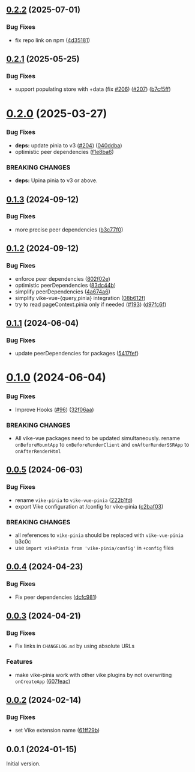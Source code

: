 ## [0.2.2](https://github.com/vikejs/vike-vue/compare/vike-vue-pinia@0.2.1...vike-vue-pinia@0.2.2) (2025-07-01)


### Bug Fixes

* fix repo link on npm ([4d35181](https://github.com/vikejs/vike-vue/commit/4d35181e61b22dbc6cae5e1a97abc20bfefbc5e4))



## [0.2.1](https://github.com/vikejs/vike-vue/compare/vike-vue-pinia@0.2.0...vike-vue-pinia@0.2.1) (2025-05-25)


### Bug Fixes

* support populating store with +data (fix [#206](https://github.com/vikejs/vike-vue/issues/206)) ([#207](https://github.com/vikejs/vike-vue/issues/207)) ([b7cf5ff](https://github.com/vikejs/vike-vue/commit/b7cf5ff7b68f373e31ade80e53c9b8eb9bb03eee))



# [0.2.0](https://github.com/vikejs/vike-vue/compare/vike-vue-pinia@0.1.3...vike-vue-pinia@0.2.0) (2025-03-27)


### Bug Fixes

* **deps:** update pinia to v3 ([#204](https://github.com/vikejs/vike-vue/issues/204)) ([040ddba](https://github.com/vikejs/vike-vue/commit/040ddba61a1bbe6c05760cfc8ea608715d19c3ef))
* optimistic peer dependencies ([f1e8ba6](https://github.com/vikejs/vike-vue/commit/f1e8ba69d732d5786dbda8ce5a0d37562f75f998))


### BREAKING CHANGES

* **deps:** Upina pinia to v3 or above.


## [0.1.3](https://github.com/vikejs/vike-vue/compare/vike-vue-pinia@0.1.2...vike-vue-pinia@0.1.3) (2024-09-12)


### Bug Fixes

* more precise peer dependencies ([b3c77f0](https://github.com/vikejs/vike-vue/commit/b3c77f0eee7cec39f52b125e40d98a9dd7d8a7e4))



## [0.1.2](https://github.com/vikejs/vike-vue/compare/vike-vue-pinia@0.1.1...vike-vue-pinia@0.1.2) (2024-09-12)


### Bug Fixes

* enforce peer dependencies ([802f02e](https://github.com/vikejs/vike-vue/commit/802f02e32c2aa3e92f5816d121c4b28a243aede2))
* optimistic peerDependencies ([83dc44b](https://github.com/vikejs/vike-vue/commit/83dc44b30226fdd6b9fb344da11beb2f71cc3e11))
* simplify peerDependencies ([4a674a6](https://github.com/vikejs/vike-vue/commit/4a674a67bf19c19f111afdeb648629539a165e97))
* simplify vike-vue-{query,pinia} integration ([08b612f](https://github.com/vikejs/vike-vue/commit/08b612f689545e54e42cfd7ed2639680c182f7fb))
* try to read pageContext.pinia only if needed ([#193](https://github.com/vikejs/vike-vue/issues/193)) ([d97fc6f](https://github.com/vikejs/vike-vue/commit/d97fc6fac4984c95d922248ec660ae2b0226cbfe))



## [0.1.1](https://github.com/vikejs/vike-vue/compare/vike-vue-pinia@0.1.0...vike-vue-pinia@0.1.1) (2024-06-04)


### Bug Fixes

* update peerDependencies for packages ([5417fef](https://github.com/vikejs/vike-vue/commit/5417fefb1f4951da3b701164f8d2a51178c012e7))



# [0.1.0](https://github.com/vikejs/vike-vue/compare/vike-vue-pinia@0.0.5...vike-vue-pinia@0.1.0) (2024-06-04)


### Bug Fixes

* Improve Hooks ([#96](https://github.com/vikejs/vike-vue/issues/96)) ([32f06aa](https://github.com/vikejs/vike-vue/commit/32f06aa1d2ca72e0c935c05bee814f031f41554a))


### BREAKING CHANGES

* All vike-vue packages need to be updated simultaneously.
rename `onBeforeMountApp` to `onBeforeRenderClient` and `onAfterRenderSSRApp` to `onAfterRenderHtml`



## [0.0.5](https://github.com/vikejs/vike-vue/compare/vike-pinia@0.0.4...vike-vue-pinia@0.0.5) (2024-06-03)


### Bug Fixes

* rename `vike-pinia` to `vike-vue-pinia` ([222b1fd](https://github.com/vikejs/vike-vue/commit/222b1fd5f7530837755ab0798becfea9ba0261bd))
* export Vike configuration at /config for vike-pinia ([c2baf03](https://github.com/vikejs/vike-vue/commit/c2baf039279f73bdfecb9d1227ce6703ec3b75d4))


### BREAKING CHANGES

* all references to `vike-pinia` should be replaced with `vike-vue-pinia`
b3c0c
* use `import vikePinia from 'vike-pinia/config'` in `+config` files



## [0.0.4](https://github.com/vikejs/vike-vue/compare/vike-pinia@0.0.3...vike-pinia@0.0.4) (2024-04-23)

### Bug Fixes

* Fix peer dependencies ([dcfc981](https://github.com/vikejs/vike-vue/commit/dcfc981a43c2c2a98d3dc13fb4f10354245fcd17))


## [0.0.3](https://github.com/vikejs/vike-vue/compare/vike-pinia@0.0.2...vike-pinia@0.0.3) (2024-04-21)

### Bug Fixes

* Fix links in `CHANGELOG.md` by using absolute URLs

### Features

* make vike-pinia work with other vike plugins by not overwriting `onCreateApp` ([607feac](https://github.com/vikejs/vike-vue/commit/607feac13997685e1ae20d067643ec2815ffab00))


## [0.0.2](https://github.com/vikejs/vike-vue/compare/vike-pinia@0.0.1...vike-pinia@0.0.2) (2024-02-14)


### Bug Fixes

* set Vike extension name ([61ff29b](https://github.com/vikejs/vike-vue/commits/61ff29be2d3209a11324b2755f3857ece6aec9d1))



## 0.0.1 (2024-01-15)

Initial version.
